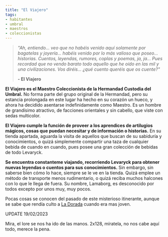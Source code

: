 ```yaml
---
title: "El Viajero"
tags:
- habitantes
- umbral
- maestros
- coleccionistas
---
```

> _"Ah, entiendo... veo que no habéis venido aquí solamente por bagatelas y joyería... habéis venido por lo más valioso que poseo... historias. Cuentos, leyendas, rumores, coplas y poemas, ja, ja... Pues recordad que no vendo barato todo aquello que he oído en las mil y una civilizaciones. Vos diréis... ¿qué cuento queréis que os cuente?"_
> 
> **- El Viajero**

**El Viajero es el Maestro Coleccionista de la Hermandad Custodia del Umbral.** No forma parte del grupo original de la Hermandad, pero su estancia prolongada en este lugar ha hecho en su corazón un hueco, y ahora ha decidido asentarse indefinidamente como Maestro. Es un hombre de grandísimo atractivo, de facciones orientales y sin cabello, que viste con sedas multicolor.

**El Viajero cumple la función de proveer a los aprendices de artilugios mágicos, cosas que puedan necesitar y de información o historias.** En su tienda apartada, aguarda la visita de aquellos que buscan de su sabiduría y conocimientos, o quizá simplemente compartir una taza de cualquier bebida de cuando en cuando, pues posee una gran colección de bebidas de todo Levaryck.

**Se encuentra constanteme viajando, recorriendo Levaryck para obtener nuevas leyendas o cuentos para sus conocimientos.** Sin embargo, sin saberse bien cómo lo hace, siempre se le ve en la tienda. Quizá emplee un método de transporte menos rudimentario, o quizá reciba muchos halcones con lo que le llega de fuera. Su nombre, Lamaborg, es desconocido por todos excepto por unos muy, muy pocos.

Pocas cosas se conocen del pasado de este misterioso itinerante, aunque se sabe que rendía culto a [La Dorada](https://www.legendkeeper.com/app/ckvil5g57t6310808rct5ktxd/cl5shrxjc000q028886mjcmk1/) cuando era mas joven.

UPDATE 19/02/2023

Mira, el lore se nos ha ido de las manos. 2x128, míratela, no nos cabe aquí todo, merece la pena.